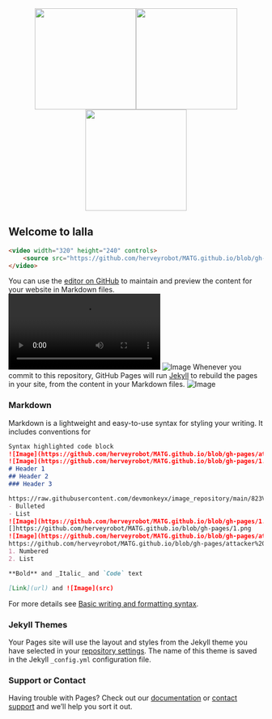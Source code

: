 

<center class="half">
    <img src="https://github.com/herveyrobot/MATG.github.io/blob/gh-pages/attacker%20%E8%BA%B2%E9%81%BF.gif" width="200"/><img src="https://github.com/herveyrobot/MATG.github.io/blob/gh-pages/attacker%20%E8%BA%B2%E9%81%BF.gif" width="200"/><img src="https://github.com/herveyrobot/MATG.github.io/blob/gh-pages/attacker%20%E8%BA%B2%E9%81%BF.gif" width="200"/>
</center>

## Welcome to lalla

```HTML
<video width="320" height="240" controls>
    <source src="https://github.com/herveyrobot/MATG.github.io/blob/gh-pages/a.mp4" type="video/mp4">
</video>
```


You can use the [editor on GitHub](https://github.com/herveyrobot/MATG.github.io/edit/gh-pages/index.md) to maintain and preview the content for your website in Markdown files.
![Image](https://github.com/herveyrobot/MATG.github.io/blob/gh-pages/a.mp4)
![Image](https://github.com/herveyrobot/MATG.github.io/blob/gh-pages/attacker%20%E8%BA%B2%E9%81%BF.gif)
Whenever you commit to this repository, GitHub Pages will run [Jekyll](https://jekyllrb.com/) to rebuild the pages in your site, from the content in your Markdown files.
![Image](https://github.com/herveyrobot/MATG.github.io/blob/gh-pages/1.png)
### Markdown

Markdown is a lightweight and easy-to-use syntax for styling your writing. It includes conventions for

```markdown
Syntax highlighted code block
![Image](https://github.com/herveyrobot/MATG.github.io/blob/gh-pages/attacker%20%E8%BA%B2%E9%81%BF.gif)
![Image](https://github.com/herveyrobot/MATG.github.io/blob/gh-pages/1.png)
# Header 1
## Header 2
### Header 3

https://raw.githubusercontent.com/devmonkeyx/image_repository/main/823VeeA5vJ.png
- Bulleted
- List
![Image](https://github.com/herveyrobot/MATG.github.io/blob/gh-pages/1.png)
[]https://github.com/herveyrobot/MATG.github.io/blob/gh-pages/1.png
![Image](https://github.com/herveyrobot/MATG.github.io/blob/gh-pages/attacker%20%E8%BA%B2%E9%81%BF.gif)
https://github.com/herveyrobot/MATG.github.io/blob/gh-pages/attacker%20%E8%BA%B2%E9%81%BF.gif
1. Numbered
2. List

**Bold** and _Italic_ and `Code` text

[Link](url) and ![Image](src)
```

For more details see [Basic writing and formatting syntax](https://docs.github.com/en/github/writing-on-github/getting-started-with-writing-and-formatting-on-github/basic-writing-and-formatting-syntax).

### Jekyll Themes

Your Pages site will use the layout and styles from the Jekyll theme you have selected in your [repository settings](https://github.com/herveyrobot/MATG.github.io/settings/pages). The name of this theme is saved in the Jekyll `_config.yml` configuration file.

### Support or Contact

Having trouble with Pages? Check out our [documentation](https://docs.github.com/categories/github-pages-basics/) or [contact support](https://support.github.com/contact) and we’ll help you sort it out.
